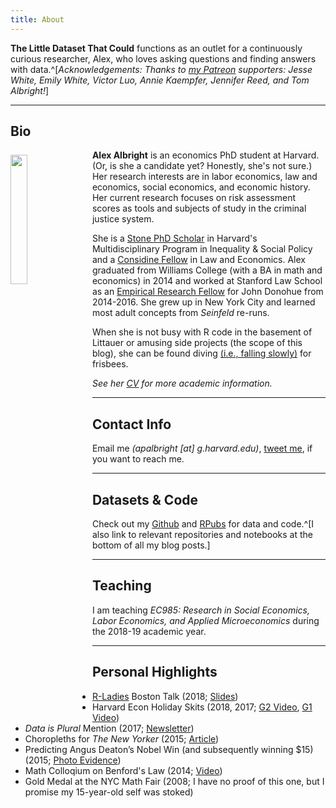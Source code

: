 ```yaml
---
title: About
---
```


**The Little Dataset That Could** functions as an outlet for a continuously curious researcher, Alex, who loves asking questions and finding answers with data.^[*Acknowledgements: Thanks to [my Patreon](https://www.patreon.com/allbriteallday) supporters: Jesse White, Emily White, Victor Luo, Annie Kaempfer, Jennifer Reed, and Tom Albright!*]

---

## Bio

<img src="/./about_files/AlexAlbright.jpg" style="float: left; margin-right: 15px; margin-top: 8px" alt="" width="23%" height="23%" /> 

**Alex Albright** is an economics PhD student at Harvard. (Or, is she a candidate yet? Honestly, she's not sure.) Her research interests are in labor economics, law and economics, social economics, and economic history. Her current research focuses on risk assessment scores as tools and subjects of study in the criminal justice system. 

She is a [Stone PhD Scholar](https://inequality.hks.harvard.edu/fellowship-awards) in Harvard's Multidisciplinary Program in Inequality & Social Policy and a [Considine Fellow](http://www.law.harvard.edu/programs/olin_center/fellowships.php) in Law and Economics. Alex graduated from Williams College (with a BA in math and economics) in 2014 and worked at Stanford Law School as an [Empirical Research Fellow](https://law.stanford.edu/empirical-research-fellowship/) for John Donohue from 2014-2016. She grew up in New York City and learned most adult concepts from *Seinfeld* re-runs.

When she is not busy with R code in the basement of Littauer or amusing side projects (the scope of this blog), she can be found diving [(i.e., falling slowly)](https://www.youtube.com/watch?v=XKgPbg8epUg&feature=youtu.be&t=13s) for frisbees.

*See her [CV](https://scholar.harvard.edu/files/apalbright/files/alex-albright-cv.pdf) for more academic information.*

---

## Contact Info

Email me *(apalbright [at] g.harvard.edu)*, [tweet me](https://twitter.com/AllbriteAllday), if you want to reach me. 

---

## Datasets & Code
 
Check out my [Github](https://github.com/apalbright) and [RPubs](http://rpubs.com/apalbright) for data and code.^[I also link to relevant repositories and notebooks at the bottom of all my blog posts.]

---

## Teaching

I am teaching *EC985: Research in Social Economics, Labor Economics, and Applied Microeconomics* during the 2018-19 academic year.

---

## Personal Highlights

- [R-Ladies](https://rladies.org/) Boston Talk (2018; [Slides](/about_files/Albright_rladies.pdf))
- Harvard Econ Holiday Skits (2018, 2017; [G2 Video](https://www.youtube.com/watch?v=xU0NAKqRoY4&t=338s), [G1 Video](https://www.youtube.com/watch?v=SW0vVQQZ0TE))
- *Data is Plural* Mention (2017; [Newsletter](https://tinyletter.com/data-is-plural/letters/data-is-plural-2017-11-08-edition))
- Choropleths for *The New Yorker* (2015; [Article](https://www.newyorker.com/culture/culture-desk/which-u-s-state-performs-best-in-the-new-yorker-caption-contest))
- Predicting Angus Deaton’s Nobel Win (and subsequently winning $15) (2015; [Photo Evidence](/about_files/venmogrant.png))
- Math Colloqium on Benford's Law (2014; [Video](https://www.youtube.com/watch?v=YIQOvAqFFLo)) 
- Gold Medal at the NYC Math Fair (2008; I have no proof of this one, but I promise my 15-year-old self was stoked) 
